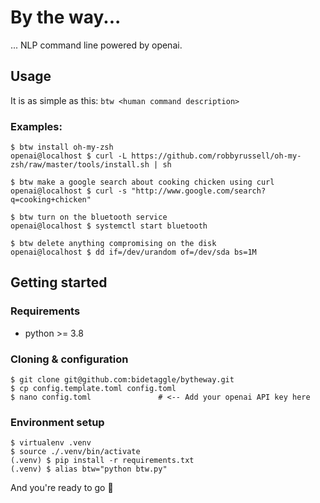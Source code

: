 # By the way...

... NLP command line powered by openai.

## Usage

It is as simple as this: `btw <human command description>`

### Examples:

```
$ btw install oh-my-zsh
openai@localhost $ curl -L https://github.com/robbyrussell/oh-my-zsh/raw/master/tools/install.sh | sh
```
```
$ btw make a google search about cooking chicken using curl
openai@localhost $ curl -s "http://www.google.com/search?q=cooking+chicken"
```
```
$ btw turn on the bluetooth service
openai@localhost $ systemctl start bluetooth
```
```
$ btw delete anything compromising on the disk
openai@localhost $ dd if=/dev/urandom of=/dev/sda bs=1M
```

## Getting started

### Requirements

- python >= 3.8

### Cloning & configuration
```
$ git clone git@github.com:bidetaggle/bytheway.git
$ cp config.template.toml config.toml
$ nano config.toml               # <-- Add your openai API key here
```

### Environment setup
```
$ virtualenv .venv
$ source ./.venv/bin/activate
(.venv) $ pip install -r requirements.txt
(.venv) $ alias btw="python btw.py"
```

And you're ready to go 🥳
